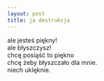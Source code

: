 ```yaml
---
layout: post
title: ja destrukcja
---
```


ale jesteś piękny!\
ale błyszczysz!\
chcę posiąść to piękno\
chcę żeby błyszczało dla mnie.\
niech uklęknie.

